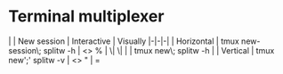 Terminal multiplexer
===
| | New session                              | Interactive | Visually
|-|-|-|
| Horizontal | tmux new-session\\; splitw -h | <> %        | \\| \\|
|            | tmux new\\; splitw -h         |
| Vertical   | tmux new';' splitw -v         | <> "        | =
